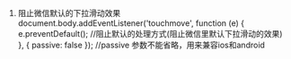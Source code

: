 1. 阻止微信默认的下拉滑动效果
document.body.addEventListener('touchmove', function (e) {
    e.preventDefault(); //阻止默认的处理方式(阻止微信里默认下拉滑动的效果)
}, { passive: false }); //passive 参数不能省略，用来兼容ios和android
